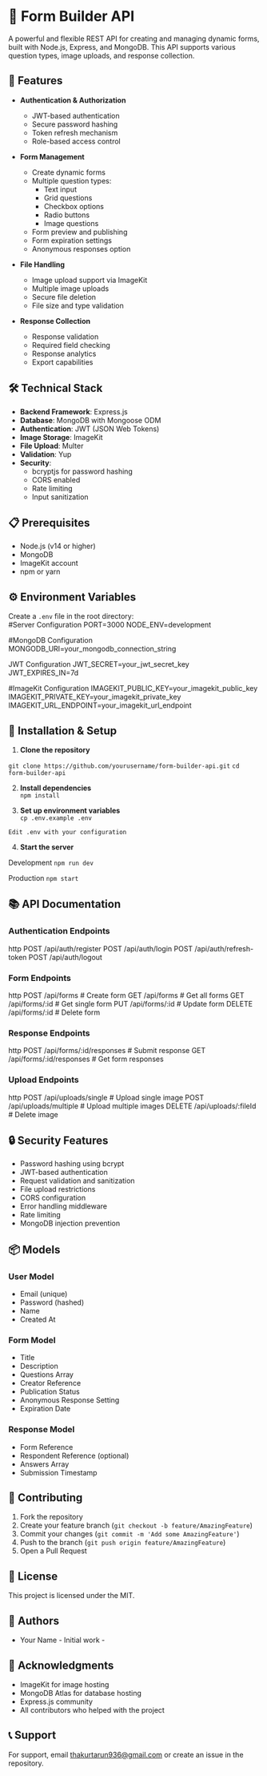 # 📝 Form Builder API  

A powerful and flexible REST API for creating and managing dynamic forms, built with Node.js, Express, and MongoDB. This API supports various question types, image uploads, and response collection.  

## 🚀 Features  

- **Authentication & Authorization**  
  - JWT-based authentication  
  - Secure password hashing  
  - Token refresh mechanism  
  - Role-based access control  

- **Form Management**  
  - Create dynamic forms  
  - Multiple question types:  
    - Text input  
    - Grid questions  
    - Checkbox options  
    - Radio buttons  
    - Image questions  
  - Form preview and publishing  
  - Form expiration settings  
  - Anonymous responses option  

- **File Handling**  
  - Image upload support via ImageKit  
  - Multiple image uploads  
  - Secure file deletion  
  - File size and type validation  

- **Response Collection**  
  - Response validation  
  - Required field checking  
  - Response analytics  
  - Export capabilities  

## 🛠️ Technical Stack  

- **Backend Framework**: Express.js  
- **Database**: MongoDB with Mongoose ODM  
- **Authentication**: JWT (JSON Web Tokens)  
- **Image Storage**: ImageKit  
- **File Upload**: Multer  
- **Validation**: Yup  
- **Security**:   
  - bcryptjs for password hashing  
  - CORS enabled  
  - Rate limiting  
  - Input sanitization  

## 📋 Prerequisites  

- Node.js (v14 or higher)  
- MongoDB  
- ImageKit account  
- npm or yarn  

## ⚙️ Environment Variables  

Create a `.env` file in the root directory:  
#Server Configuration
PORT=3000
NODE_ENV=development

#MongoDB Configuration
MONGODB_URI=your_mongodb_connection_string

JWT Configuration
JWT_SECRET=your_jwt_secret_key
JWT_EXPIRES_IN=7d

#ImageKit Configuration
IMAGEKIT_PUBLIC_KEY=your_imagekit_public_key
IMAGEKIT_PRIVATE_KEY=your_imagekit_private_key
IMAGEKIT_URL_ENDPOINT=your_imagekit_url_endpoint
  

## 🚀 Installation & Setup  

1. **Clone the repository**  

`git clone https://github.com/yourusername/form-builder-api.git`
`cd form-builder-api`
  

2. **Install dependencies**  
`npm install`
  

3. **Set up environment variables**  
`cp .env.example .env`

`Edit .env with your configuration`

4. **Start the server**  

Development
`npm run dev`

Production
`npm start`

  

## 📚 API Documentation  

### Authentication Endpoints  

http
POST /api/auth/register
POST /api/auth/login
POST /api/auth/refresh-token
POST /api/auth/logout
  

### Form Endpoints  

http
POST /api/forms # Create form
GET /api/forms # Get all forms
GET /api/forms/:id # Get single form
PUT /api/forms/:id # Update form
DELETE /api/forms/:id # Delete form

  

### Response Endpoints  

http
POST /api/forms/:id/responses # Submit response
GET /api/forms/:id/responses # Get form responses


### Upload Endpoints  

http
POST /api/uploads/single # Upload single image
POST /api/uploads/multiple # Upload multiple images
DELETE /api/uploads/:fileId # Delete image
  

## 🔒 Security Features  

- Password hashing using bcrypt  
- JWT-based authentication  
- Request validation and sanitization  
- File upload restrictions  
- CORS configuration  
- Error handling middleware  
- Rate limiting  
- MongoDB injection prevention  

## 📦 Models  

### User Model  
- Email (unique)  
- Password (hashed)  
- Name  
- Created At  

### Form Model  
- Title  
- Description  
- Questions Array  
- Creator Reference  
- Publication Status  
- Anonymous Response Setting  
- Expiration Date  

### Response Model  
- Form Reference  
- Respondent Reference (optional)  
- Answers Array  
- Submission Timestamp  

## 🤝 Contributing  

1. Fork the repository  
2. Create your feature branch (`git checkout -b feature/AmazingFeature`)  
3. Commit your changes (`git commit -m 'Add some AmazingFeature'`)  
4. Push to the branch (`git push origin feature/AmazingFeature`)  
5. Open a Pull Request  

## 📄 License  

This project is licensed under the MIT.  

## 👥 Authors  

- Your Name - Initial work - [](https://github.com/TarunSingh611)  

## 🙏 Acknowledgments  

- ImageKit for image hosting  
- MongoDB Atlas for database hosting  
- Express.js community  
- All contributors who helped with the project  

## 📞 Support  

For support, email thakurtarun936@gmail.com or create an issue in the repository.  